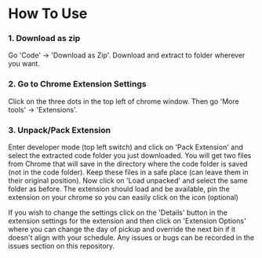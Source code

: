 # How To Use
### 1. Download as zip
Go 'Code' -> 'Download as Zip'. Download and extract to folder wherever you want.

### 2. Go to Chrome Extension Settings
Click on the three dots in the top left of chrome window. Then go 'More tools' -> 'Extensions'.

### 3. Unpack/Pack Extension
Enter developer mode (top left switch) and click on 'Pack Extension' and select the extracted code folder you just downloaded. You will get two files from Chrome that will save in the directory where the code folder is saved (not in the code folder). Keep these files in a safe place (can leave them in their original position).
Now click on 'Load unpacked' and select the same folder as before. The extension should load and be available, pin the extension on your chrome so you can easily click on the icon (optional)

If you wish to change the settings click on the 'Details' button in the extension settings for the extension and then click on 'Extension Options' where you can change the day of pickup and override the next bin if it doesn't align with your schedule.
Any issues or bugs can be recorded in the issues section on this repository.

